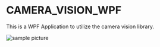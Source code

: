 # CAMERA_VISION_WPF
This is a WPF Application to utilize the camera vision library.

![sample picture](https://github.com/GGorany/CAMERA_VISION_WPF/blob/master/image.jpg?raw=true)
